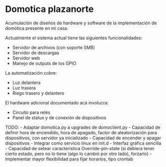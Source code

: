 # Domotica plazanorte

Acumulación de diseños de hardware y software de la implementación de domótica presente en mi casa.

Actualmente el sistema actual tiene las siguientes funcionalidades:
  - Servidor de archivos (con soporte SMB)
  - Servidor de descargas
  - Servidor web
  - Manejo de outputs de los GPIO

La automatización cubre:
  - Luz delantera
  - Luz trasera
  - Riego trasero y delantero

El hardware adicional documentado acá involucra:
  - Circuito para relés
  - Panel de status y de conexión de dispositivos

TODO:
    - Adaptar domotica.py a upgrades de domoclient.py
    - Capacidad de definir hora de encendido, hora de apagado, factor de aleatorización para dispositivos, con servidor ya inicializado
    - Capacidad de encender y apagar dispositivos
    - Integrar como servicio linux en init.d
    - Interfaz gráfica sencilla
    - Capacidad de setear característica Override-pin-state (si debiera tener cierto estado, pero no lo tiene (algo lo cambió por otro lado), forzarlo)
    - Implementar mayor flexibilidad para fijar horarios, tipo crontab